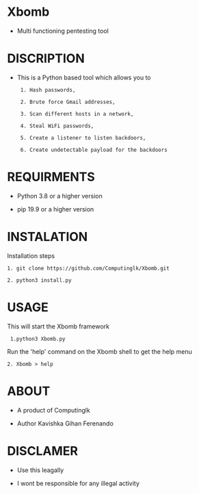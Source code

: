 # Xbomb
+ Multi functioning pentesting tool

# DISCRIPTION

+ This is a Python based tool which allows you to

       1. Hash passwords, 
       
       2. Brute force Gmail addresses, 
       
       3. Scan different hosts in a network, 
       
       4. Steal WiFi passwords, 
       
       5. Create a listener to listen backdoors, 
       
       6. Create undetectable payload for the backdoors
       
# REQUIRMENTS
  
+ Python 3.8 or a higher version

+ pip 19.9 or a higher version

# INSTALATION

Installation steps

    1. git clone https://github.com/Computinglk/Xbomb.git
    
    2. python3 install.py

# USAGE

This will start the Xbomb framework

     1.python3 Xbomb.py

Run the 'help' command on the Xbomb shell to get the help menu

    2. Xbomb > help 
    
# ABOUT

+ A product of Computinglk 

+ Author Kavishka Gihan Ferenando

# DISCLAMER

+ Use this leagally

+ I wont be responsible for any illegal activity
 
 
 
